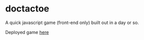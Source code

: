 # doctactoe

A quick javascript game (front-end only) built out in a day or so.

Deployed game <a href="https://echerney.github.io/doctactoe/">here</a>
